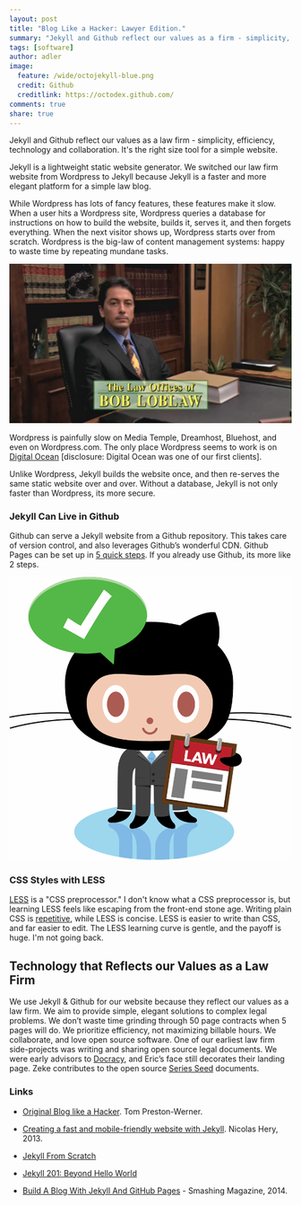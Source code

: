 ```yaml
---
layout: post
title: "Blog Like a Hacker: Lawyer Edition."
summary: "Jekyll and Github reflect our values as a firm - simplicity, efficiency, technology and collaboration."
tags: [software]
author: adler
image:
  feature: /wide/octojekyll-blue.png
  credit: Github
  creditlink: https://octodex.github.com/
comments: true
share: true
---
```



<p class="big-text">Jekyll and Github reflect our values as a law firm - simplicity, efficiency, technology and collaboration. It's the right size tool for a simple website.</p> 

Jekyll is a lightweight static website generator. We switched our law firm website from Wordpress to Jekyll because Jekyll is a faster and more elegant platform for a simple law blog. 

While Wordpress has lots of fancy features, these features make it slow. When a user hits a Wordpress site, Wordpress queries a database for instructions on how to build the website, builds it, serves it, and then forgets everything. When the next visitor shows up, Wordpress starts over from scratch. Wordpress is the big-law of content management systems: happy to waste time by repeating mundane tasks.

<img src="/images/bob-loblaw.jpg">

Wordpress is painfully slow on Media Temple, Dreamhost, Bluehost, and even on Wordpress.com. The only place Wordpress seems to work is on [Digital Ocean](https://www.digitalocean.com/) [disclosure: Digital Ocean was one of our first clients].  

Unlike Wordpress, Jekyll builds the website once, and then re-serves the same static website over and over. Without a database, Jekyll is not only faster than Wordpress, its more secure. 

### Jekyll Can Live in Github

Github can serve a Jekyll website from a Github repository.  This takes care of version control, and also leverages Github’s wonderful CDN. Github Pages can be set up in [5 quick steps](https://pages.github.com/). If you already use Github, its more like 2 steps. 


<img src="/images/octocat-agendacat-law.png">

### CSS Styles with LESS

[LESS](http://lesscss.org/) is a "CSS preprocessor." I don't know what a CSS preprocessor is, but learning LESS feels like escaping from the front-end stone age. Writing plain CSS is [repetitive](http://en.wikipedia.org/wiki/Don't_repeat_yourself), while LESS is concise. LESS is easier to write than CSS, and far easier to edit. The LESS learning curve is gentle, and the payoff is huge. I'm not going back. 


## Technology that Reflects our Values as a Law Firm

We use Jekyll & Github for our website because they reflect our values as a law firm. We aim to provide simple, elegant solutions to complex legal problems. We don’t waste time grinding through 50 page contracts when 5 pages will do. We prioritize efficiency, not maximizing billable hours. We collaborate, and love open source software. One of our earliest law firm side-projects was writing and sharing open source legal documents. We were early advisors to [Docracy](Docracy.com), and Eric’s face still decorates their landing page. Zeke contributes to the open source [Series Seed](http://www.seriesseed.com/posts/2014/02/version-32.html) documents. 


### Links

* [Original Blog like a Hacker](http://tom.preston-werner.com/2008/11/17/blogging-like-a-hacker.html). Tom Preston-Werner. 

* [Creating a fast and mobile-friendly website with Jekyll](http://nicolashery.com/fast-mobile-friendly-website-with-jekyll/). Nicolas Hery, 2013. 

* [Jekyll From Scratch](http://pixelcog.com/blog/2013/jekyll-from-scratch-introduction/)

* [Jekyll 201: Beyond Hello World](http://www.mdswanson.com/blog/2013/06/03/jekyll-201.html)

* [Build A Blog With Jekyll And GitHub Pages](http://www.smashingmagazine.com/2014/08/01/build-blog-jekyll-github-pages/) - Smashing Magazine, 2014. 

